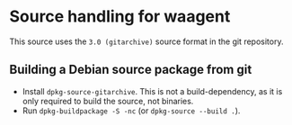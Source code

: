 # Source handling for waagent

This source uses the `3.0 (gitarchive)` source format in the git repository.

## Building a Debian source package from git

* Install `dpkg-source-gitarchive`.
  This is not a build-dependency, as it is only required to build the source, not binaries.
* Run `dpkg-buildpackage -S -nc` (or `dpkg-source --build .`).

